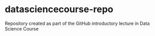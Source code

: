 datasciencecourse-repo
======================

Repository created as part of the GitHub introductory lecture in Data Science Course
